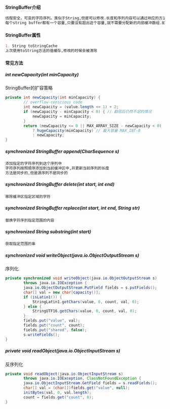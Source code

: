 #### StringBuffer介绍

```markdown
线程安全，可变的字符序列。类似于String,但是可以修改.长度和序列内容可以通过响应的方法改变.StringBuffer是线程安全的,这个方法在必要的部分是同步的,以便于特定实例的操作是按照串行执行的.主要的操作主要是@append和@insert方法,这个是可以接受任何类型数据的.append方法会将新的字符添加到当前序列的末尾,insert支持指定位置的插入.无论是何种操作,这个类都会同步字符串操作,而不是同步原始的序列.注意到StringBuffer是线程安全的,如果append或者insert传入了共享的序列.调用代码时必须保证操作包含对源序列的连续且不变的视图.可以通过调用者在操作期间持有锁来解决.
每个string buffer都有一个容量,只要没有超出这个容量,就不需要分配新的内部缓冲数组.如果内部缓冲区溢出则会自动扩容.jdk 5开始,单线程使用的时候可以使用StringBuilder,这个类不需要同步
```

#### StringBuffer属性

```markdown
1. String toStringCache
上次使用toString方法的值缓存,修改的时候会被清除
```

#### 常见方法

##### int newCapacity(int minCapacity)

StringBuffer的扩容策略

```java
private int newCapacity(int minCapacity) {
        // overflow-conscious code
        int newCapacity = (value.length << 1) + 2;
        if (newCapacity - minCapacity < 0) { // 翻倍后仍然不足的情况
            newCapacity = minCapacity;
        }
        return (newCapacity <= 0 || MAX_ARRAY_SIZE - newCapacity < 0)
            ? hugeCapacity(minCapacity) // 最大容量 MAX_INT-8
            : newCapacity;
}
```

##### synchronized StringBuffer append(CharSequence s)

```markdown
添加指定的字符序列到这个序列中
字符序列按照顺序添加到当前缓冲区中,并更新当前序列的长度
方法是同步的,但是源序列不是同步的
```

##### synchronized StringBuffer delete(int start, int end)

```markdown
移除缓冲区指定区域的字符
```

##### synchronized StringBuffer replace(int start, int end, String str)

```markdown
替换字符序列指定范围的内容
```

##### synchronized String substring(int start)

```markdown
获取指定范围的串
```

##### synchronized void writeObject(java.io.ObjectOutputStream s)

序列化

```java
private synchronized void writeObject(java.io.ObjectOutputStream s)
        throws java.io.IOException {
        java.io.ObjectOutputStream.PutField fields = s.putFields();
        char[] val = new char[capacity()];
        if (isLatin1()) {
            StringLatin1.getChars(value, 0, count, val, 0);
        } else {
            StringUTF16.getChars(value, 0, count, val, 0);
        }
        fields.put("value", val);
        fields.put("count", count);
        fields.put("shared", false);
        s.writeFields();
}
```

##### private void readObject(java.io.ObjectInputStream s) 

反序列化

```java
private void readObject(java.io.ObjectInputStream s)
        throws java.io.IOException, ClassNotFoundException {
        java.io.ObjectInputStream.GetField fields = s.readFields();
        char[] val = (char[])fields.get("value", null);
        initBytes(val, 0, val.length);
        count = fields.get("count", 0);
}
```

